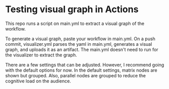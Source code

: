 # Testing visual graph in Actions

This repo runs a script on main.yml to extract a visual graph of the workflow. 

To generate a visual graph, paste your workflow in main.yml. On a push commit, visualizer.yml parses the yaml in main.yml, generates a visual graph, and uploads it as an artifact. The main.yml doesn't need to run for the visualizer to extract the graph.

There are a few settings that can be adjusted. However, I recommend going with the default options for now. In the default settings, matrix nodes are shown but grouped. Also, parallel nodes are grouped to reduce the cognitive load on the audience.  



